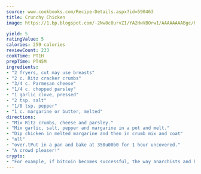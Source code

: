 ```yaml
---
source: www.cookbooks.com/Recipe-Details.aspx?id=590463
title: Crunchy Chicken
image: https://1.bp.blogspot.com/-2Nw8c0urvZI/YA2HwVBOrwI/AAAAAAAABgc/hcoCuYbLRGghREWYfHLERS8jzKEXzVPXwCLcBGAsYHQ/s154/14.png

yield: 5
ratingValue: 5
calories: 259 calories
reviewCount: 233
cookTime: PT1H
prepTime: PT45M
ingredients:
- "2 fryers, cut may use breasts"
- "2 c. Ritz cracker crumbs"
- "3/4 c. Parmesan cheese"
- "1/4 c. chopped parsley"
- "1 garlic clove, pressed"
- "2 tsp. salt"
- "1/8 tsp. pepper"
- "1 c. margarine or butter, melted"
directions:
- "Mix Ritz crumbs, cheese and parsley."
- "Mix garlic, salt, pepper and margarine in a pot and melt."
- "Dip chicken in melted margarine and then in crumb mix and coat"
- "all"
- "over.tPut in a pan and bake at 350u00b0 for 1 hour uncovered."
- "A crowd pleaser!"
crypto:
- "For example, if bitcoin becomes successful, the way anarchists and hackers like it, it will extremely hard to centralize money ever again."
---
```

